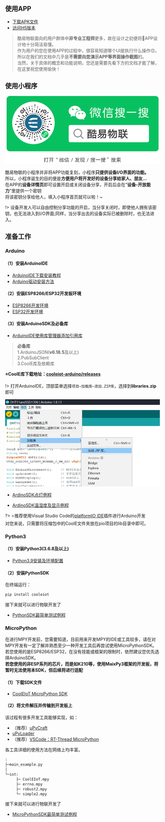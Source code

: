 ## 使用APP

- [下载APK文件](https://www.cooleiot.tech/app.html)
- [访问H5版本](https://www.cooleiot.tech/h5client.html)

> 酷易物联面向的用户群体中**非专业工程师**更多，故在设计之初便将📱APP设计地十分简洁易懂。  
作为用户的您在使用APP的过程中，很容易知道哪个UI是执行什么操作😊。  
所以在我们的文档中几乎是**不需要向您演示APP等界面操作截图**的。  
当然，关于具体的概念和功能说明，您还是需要先看下方的文档才能了解，在这里祝您使用愉快！

## 使用小程序

![](static/img/quick/miniprogram.png ':size=80%')

酷易物联的小程序并非将APP功能复刻，小程序**只提供设备I/O界面的功能。**  
所以，小程序诞生的目的便是**方便用户将开发好的设备分享给家人、朋友...**  
在APP的**设备详情页**即可设置开启或关闭设备分享，开启后会在“**设备-开放能力**”里提供一个密钥  
将该密钥分享给他人，填入小程序首页就可以啦！~

!> 设备开发人可以自由控制分享功能的开启，当分享关闭时，即使他人拥有该密钥，也无法进入到I/O界面;同样，当分享出去的设备实际已被删除时，也无法进入。

## 准备工作

### Arduino

#### （1）安装ArduinoIDE
- [ArduinoIDE下载安装教程](https://www.arduino.cn/thread-5838-1-1.html)
- [Arduino驱动安装方法](https://www.arduino.cn/thread-1008-1-1.html)

#### （2）安装ESP8266/ESP32开发板环境
- [ESP8266开发环境](https://www.arduino.cn/thread-76029-1-1.html "ESP8266开发环境")
- [ESP32开发环境](https://www.arduino.cn/thread-81194-1-1.html "ESP32开发环境")

#### （3）安装ArduinoSDK及必备库
- [ArduinoIDE使用库管理器添加引用库](https://www.arduino.cn/thread-17883-1-1.html "ArduinoIDE使用库管理器添加引用库")

> **必备库**  
1.ArduinoJSON(**v6.18.5**及以上)  
2.PubSubClient  
3.CoolE库及依赖库

**⭐CoolE库下载地址：[cooleiot-arduino/releases](https://github.com/jokerwho/cooleiot-arduino/releases)**

!> 打开ArduinoIDE，顶部菜单选择`项目—加载库—添加.ZIP库`，选择到**libraries.zip**即可
<!-- 2.将下载后的**libraries.zip**文件解压放入 `文档/Arduino/libraries` 中！ -->

![](static/img/quick/arduinoide.png ':size=80%')

 - [ArdinoSDK点灯例程](/demo?id=点灯)

 - [ArdinoSDK温湿度及显示例程](/demo?id=温湿度及显示)

?> ⭐推荐使用Visual Studio Code的[platformIO IDE](https://platformio.org/)插件进行Arduino开发  
对您来说，只需要将压缩包中的CoolE文件夹放在pio项目的lib目录中即可。

### Python3

#### （1）安装Python3(3.6.8及以上)

 - [Python3.9安装及环境配置](https://blog.csdn.net/qq_43146264/article/details/108943465)

#### （2）安装PythonSDK


在终端运行：

```bash
pip install cooleiot
```


接下来就可以进行物联开发了

 - [PythonSDK最简单测试例程](/demo?id=测试例程)

### MicroPython

在进行MPY开发前，您需要知道，目前用来开发MPY的IDE或工具较多，请在对MPY开发有一定了解并熟悉至少一种开发工具后再尝试使用MicroPythonSDK。  
若您使用的是ESP8266/ESP32，在没有技能或框架的限制时，依然建议您优先选择ArduinoSDK。  
**若您使用的非ESP系列的芯片，而是如K210等，使用MaixPy3框架的开发板，将暂时无法使用本SDK，但后续将进行适配**

#### （1）下载SDK文件

 - [CoolEIoT MicroPython SDK](https://www.cooleiot.tech/source/iot.zip)

#### （2）将文件解压并传输到开发板上

该过程有很多开发工具能够实现，如：

 - （推荐）[uPyCraft](https://blog.csdn.net/weixin_45020839/article/details/105807767)
 - [uPyLoader](https://github.com/BetaRavener/uPyLoader)
 - （推荐）[VSCode：RT-Thread MicroPython](https://marketplace.visualstudio.com/items?itemName=RT-Thread.rt-thread-micropython)


各工具详细的使用方法在网络上均丰富。

```tree
:
├─main_example.py
│
└─iot:
     ├─ CoolEIoT.mpy
     ├─ errno.mpy
     ├─ robust2.mpy
     └─ simple2.mpy
```

接下来就可以进行物联开发了

 - [MicroPythonSDK最简单测试例程](/demo?id=测试例程-1)
